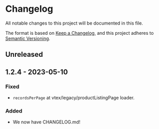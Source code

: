 # Changelog

All notable changes to this project will be documented in this file.

The format is based on [Keep a Changelog](https://keepachangelog.com/en/1.0.0/),
and this project adheres to
[Semantic Versioning](https://semver.org/spec/v2.0.0.html).

## Unreleased

## 1.2.4 - 2023-05-10

### Fixed

- `recordsPerPage` at vtex/legacy/productListingPage loader.

### Added

- We now have CHANGELOG.md!
